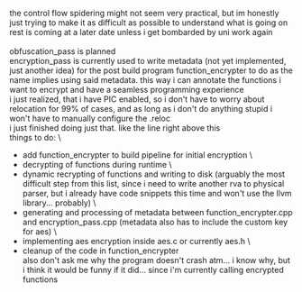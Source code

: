 the control flow spidering might not seem very practical, but im honestly just trying to make it as difficult as possible to understand what is going on \
rest is coming at a later date unless i get bombarded by uni work again \
\
obfuscation_pass is planned \
encryption_pass is currently used to write metadata (not yet implemented, just another idea) for the post build program function_encrypter to do as the name implies using said metadata. this way i can annotate the functions i want to encrypt and have a seamless programming experience \
i just realized, that i have PIC enabled, so i don't have to worry about relocation for 99% of cases, and as long as i don't do anything stupid i won't have to manually configure the .reloc \
i just finished doing just that. like the line right above this \
things to do: \
- add function_encrypter to build pipeline for initial encryption \
- decrypting of functions during runtime \
- dynamic recrypting of functions and writing to disk (arguably the most difficult step from this list, since i need to write another rva to physical parser, but i already have code snippets this time and won't use the llvm library... probably) \
- generating and processing of metadata between function_encrypter.cpp and encryption_pass.cpp (metadata also has to include the custom key for aes) \
- implementing aes encryption inside aes.c or currently aes.h \
- cleanup of the code in function_encrypter \
also don't ask me why the program doesn't crash atm... i know why, but i think it would be funny if it did... since i'm currently calling encrypted functions